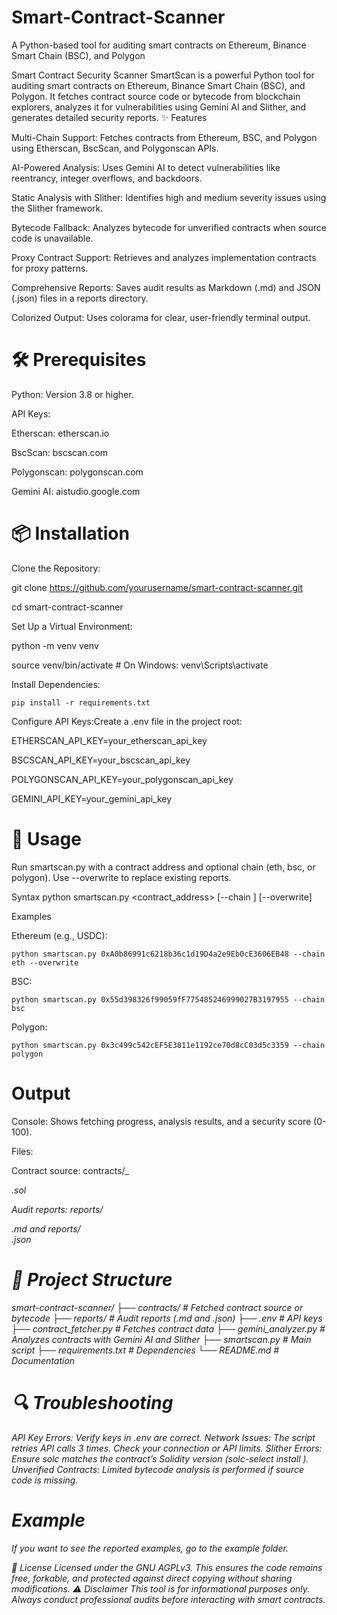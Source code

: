 # Smart-Contract-Scanner
A Python-based tool for auditing smart contracts on Ethereum, Binance Smart Chain (BSC), and Polygon

Smart Contract Security Scanner
SmartScan is a powerful Python tool for auditing smart contracts on Ethereum, Binance Smart Chain (BSC), and Polygon. It fetches contract source code or bytecode from blockchain explorers, analyzes it for vulnerabilities using Gemini AI and Slither, and generates detailed security reports.
✨ Features

Multi-Chain Support: Fetches contracts from Ethereum, BSC, and Polygon using Etherscan, BscScan, and Polygonscan APIs.

AI-Powered Analysis: Uses Gemini AI to detect vulnerabilities like reentrancy, integer overflows, and backdoors.

Static Analysis with Slither: Identifies high and medium severity issues using the Slither framework.

Bytecode Fallback: Analyzes bytecode for unverified contracts when source code is unavailable.

Proxy Contract Support: Retrieves and analyzes implementation contracts for proxy patterns.

Comprehensive Reports: Saves audit results as Markdown (.md) and JSON (.json) files in a reports directory.

Colorized Output: Uses colorama for clear, user-friendly terminal output.

# 🛠 Prerequisites

Python: Version 3.8 or higher.

API Keys:

Etherscan: etherscan.io

BscScan: bscscan.com

Polygonscan: polygonscan.com

Gemini AI: aistudio.google.com


# 📦 Installation

Clone the Repository:

git clone https://github.com/yourusername/smart-contract-scanner.git

cd smart-contract-scanner


Set Up a Virtual Environment:

python -m venv venv

source venv/bin/activate  # On Windows: venv\Scripts\activate


Install Dependencies:

```
pip install -r requirements.txt
```

Configure API Keys:Create a .env file in the project root:

ETHERSCAN_API_KEY=your_etherscan_api_key

BSCSCAN_API_KEY=your_bscscan_api_key

POLYGONSCAN_API_KEY=your_polygonscan_api_key

GEMINI_API_KEY=your_gemini_api_key


# 🚀 Usage

Run smartscan.py with a contract address and optional chain (eth, bsc, or polygon). Use --overwrite to replace existing reports.

Syntax
python smartscan.py <contract_address> [--chain <chain>] [--overwrite]

Examples

Ethereum (e.g., USDC):
```
python smartscan.py 0xA0b86991c6218b36c1d19D4a2e9Eb0cE3606EB48 --chain eth --overwrite
```

BSC:
```
python smartscan.py 0x55d398326f99059fF775485246999027B3197955 --chain bsc
```

Polygon:
```
python smartscan.py 0x3c499c542cEF5E3811e1192ce70d8cC03d5c3359 --chain polygon
```


# Output

Console: Shows fetching progress, analysis results, and a security score (0-100).

Files:

Contract source: contracts/<chain>_<address>.sol

Audit reports: reports/<chain>_<address>.md and reports/<chain>_<address>.json



# 📂 Project Structure
smart-contract-scanner/
├── contracts/              # Fetched contract source or bytecode
├── reports/                # Audit reports (.md and .json)
├── .env                    # API keys
├── contract_fetcher.py     # Fetches contract data
├── gemini_analyzer.py      # Analyzes contracts with Gemini AI and Slither
├── smartscan.py            # Main script
├── requirements.txt        # Dependencies
└── README.md               # Documentation

# 🔍 Troubleshooting

API Key Errors: Verify keys in .env are correct.
Network Issues: The script retries API calls 3 times. Check your connection or API limits.
Slither Errors: Ensure solc matches the contract’s Solidity version (solc-select install <version>).
Unverified Contracts: Limited bytecode analysis is performed if source code is missing.

# Example 
If you want to see the reported examples, go to the example folder.

📜 License
Licensed under the GNU AGPLv3. This ensures the code remains free, forkable, and protected against direct copying without sharing modifications.
⚠️ Disclaimer
This tool is for informational purposes only. Always conduct professional audits before interacting with smart contracts.
